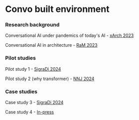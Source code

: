 # Convo built environment

### Research background

Conversational AI under pandemics of today's AI - [xArch 2023](https://link.springer.com/chapter/10.1007/978-981-97-0621-1_2)

Conversational AI in architecture - [RaM 2023](https://henrikclh.com/2023/04/25/RaM2023.html)


### Pilot studies

Pilot study 1 - [SigraDi 2024](https://www.researchgate.net/publication/378872372_Exploring_Large_Language_Model_as_a_Design_Partner_through_Verbal_and_Non-verbal_Conversation_in_Architectural_Design_Process)

Pilot study 2 (why transformer) - [NNJ 2024](https://link.springer.com/article/10.1007/s00004-024-00805-9)


### Case studies

Case study 3 - [SigraDi 2024](https://www.researchgate.net/publication/386429978_Bridging_Bio-inspiration_and_Technology_The_Synthesis_of_Structural_AirWebs_via_AI_Integration)

Case study 4 - [In-press](https://link.springer.com/book/9789819507597)
